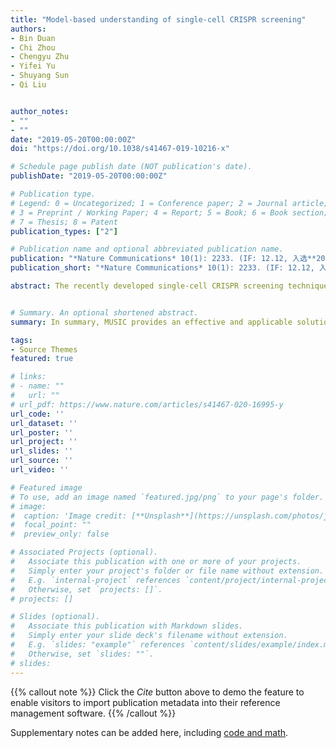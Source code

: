 ```yaml
---
title: "Model-based understanding of single-cell CRISPR screening"
authors:
- Bin Duan
- Chi Zhou
- Chengyu Zhu
- Yifei Yu
- Shuyang Sun
- Qi Liu


author_notes:
- ""
- ""
date: "2019-05-20T00:00:00Z"
doi: "https://doi.org/10.1038/s41467-019-10216-x"

# Schedule page publish date (NOT publication's date).
publishDate: "2019-05-20T00:00:00Z"

# Publication type.
# Legend: 0 = Uncategorized; 1 = Conference paper; 2 = Journal article;
# 3 = Preprint / Working Paper; 4 = Report; 5 = Book; 6 = Book section;
# 7 = Thesis; 8 = Patent
publication_types: ["2"]

# Publication name and optional abbreviated publication name.
publication: "*Nature Communications* 10(1): 2233. (IF: 12.12, 入选**2019年度中国生物信息学十大算法**)"
publication_short: "*Nature Communications* 10(1): 2233. (IF: 12.12, 入选**2019年度中国生物信息学十大算法**)"

abstract: The recently developed single-cell CRISPR screening techniques, independently termed Perturb-Seq, CRISP-seq, or CROP-seq, combine pooled CRISPR screening with single-cell RNA-seq to investigate functional CRISPR screening in a single-cell granularity. Here, we present MUSIC, an integrated pipeline for model-based understanding of single-cell CRISPR screening data. Comprehensive tests applied to all the publicly available data revealed that MUSIC accurately quantifies and prioritizes the individual gene perturbation effect on cell phenotypes with tolerance for the substantial noise that exists in such data analysis. MUSIC facilitates the single-cell CRISPR screening from three perspectives, i.e., prioritizing the gene perturbation effect as an overall perturbation effect, in a functional topic-specific way, and quantifying the relationships between different perturbations.


# Summary. An optional shortened abstract.
summary: In summary, MUSIC provides an effective and applicable solution to elucidate perturbation function and biologic circuits by a model-based quantitative analysis of single-cell-based CRISPR screening data.

tags:
- Source Themes
featured: true

# links:
# - name: ""
#   url: ""
# url_pdf: https://www.nature.com/articles/s41467-020-16995-y
url_code: ''
url_dataset: ''
url_poster: ''
url_project: ''
url_slides: ''
url_source: ''
url_video: ''

# Featured image
# To use, add an image named `featured.jpg/png` to your page's folder. 
# image:
#  caption: 'Image credit: [**Unsplash**](https://unsplash.com/photos/jdD8gXaTZsc)'
#  focal_point: ""
#  preview_only: false

# Associated Projects (optional).
#   Associate this publication with one or more of your projects.
#   Simply enter your project's folder or file name without extension.
#   E.g. `internal-project` references `content/project/internal-project/index.md`.
#   Otherwise, set `projects: []`.
# projects: []

# Slides (optional).
#   Associate this publication with Markdown slides.
#   Simply enter your slide deck's filename without extension.
#   E.g. `slides: "example"` references `content/slides/example/index.md`.
#   Otherwise, set `slides: ""`.
# slides:
---
```


{{% callout note %}}
Click the *Cite* button above to demo the feature to enable visitors to import publication metadata into their reference management software.
{{% /callout %}}

Supplementary notes can be added here, including [code and math](https://sourcethemes.com/academic/docs/writing-markdown-latex/).
